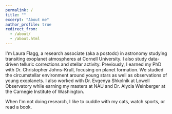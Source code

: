 ```yaml
---
permalink: /
title: ""
excerpt: "About me"
author_profile: true
redirect_from: 
  - /about/
  - /about.html
---
```

I'm Laura Flagg, a research associate (aka a postodc) in astronomy studying transiting exoplanet atmospheres at Cornell University. I also study data-driven telluric corrections and stellar activity. Previously, I earned my PhD with Dr. Christopher Johns-Krull, focusing on planet formation.  We studied the circumstellar environment around young stars as well as observations of young exoplanets.  I also worked with Dr. Evgenya Shkolnik at Lowell Observatory while earning my masters at NAU and Dr. Alycia Weinberger at the Carnegie Institute of Washington.

When I'm not doing research, I like to cuddle with my cats, watch sports, or read a book.
